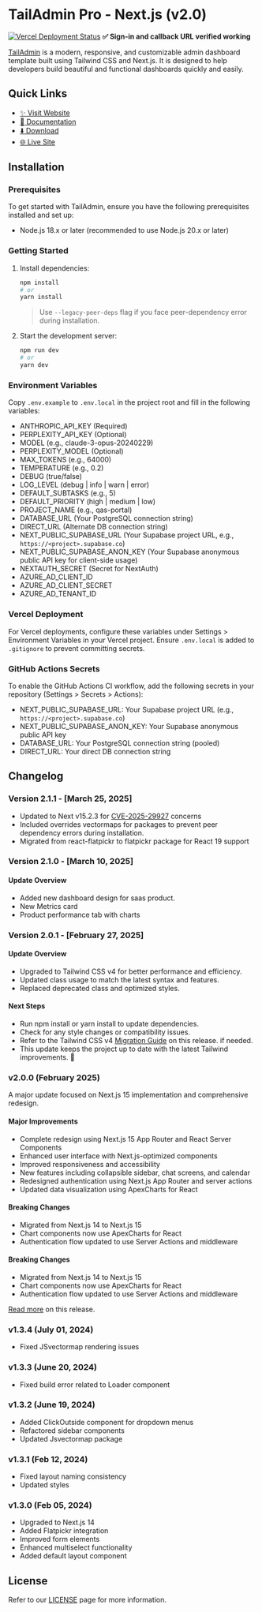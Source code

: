 # TailAdmin Pro - Next.js (v2.0)

[![Vercel Deployment Status](https://vercel.com/avocardow/qas-portal/badge.svg)](https://vercel.com/avocardow/qas-portal)
**✅ Sign-in and callback URL verified working**

[TailAdmin](https://tailadmin.com) is a modern, responsive, and customizable admin dashboard template built using
Tailwind CSS and Next.js. It is designed to help developers build beautiful and functional dashboards quickly and
easily.

## Quick Links

- [✨ Visit Website](https://tailadmin.com)
- [📄 Documentation](https://tailadmin.com/docs)
- [⬇️ Download](https://tailadmin.com/download)
- [🌐 Live Site](https://nextjs-demo.tailadmin.com)

## Installation

### Prerequisites

To get started with TailAdmin, ensure you have the following prerequisites installed and set up:

- Node.js 18.x or later (recommended to use Node.js 20.x or later)

### Getting Started

1. Install dependencies:

   ```bash
   npm install
   # or
   yarn install
   ```

   > Use `--legacy-peer-deps` flag if you face peer-dependency error during installation.

2. Start the development server:
   ```bash
   npm run dev
   # or
   yarn dev
   ```

### Environment Variables

Copy `.env.example` to `.env.local` in the project root and fill in the following variables:

- ANTHROPIC_API_KEY (Required)
- PERPLEXITY_API_KEY (Optional)
- MODEL (e.g., claude-3-opus-20240229)
- PERPLEXITY_MODEL (Optional)
- MAX_TOKENS (e.g., 64000)
- TEMPERATURE (e.g., 0.2)
- DEBUG (true/false)
- LOG_LEVEL (debug | info | warn | error)
- DEFAULT_SUBTASKS (e.g., 5)
- DEFAULT_PRIORITY (high | medium | low)
- PROJECT_NAME (e.g., qas-portal)
- DATABASE_URL (Your PostgreSQL connection string)
- DIRECT_URL (Alternate DB connection string)
- NEXT_PUBLIC_SUPABASE_URL (Your Supabase project URL, e.g., `https://<project>.supabase.co`)
- NEXT_PUBLIC_SUPABASE_ANON_KEY (Your Supabase anonymous public API key for client-side usage)
- NEXTAUTH_SECRET (Secret for NextAuth)
- AZURE_AD_CLIENT_ID
- AZURE_AD_CLIENT_SECRET
- AZURE_AD_TENANT_ID

### Vercel Deployment

For Vercel deployments, configure these variables under Settings > Environment Variables in your Vercel project. Ensure `.env.local` is added to `.gitignore` to prevent committing secrets.

### GitHub Actions Secrets

To enable the GitHub Actions CI workflow, add the following secrets in your repository (Settings > Secrets > Actions):

- NEXT_PUBLIC_SUPABASE_URL: Your Supabase project URL (e.g., `https://<project>.supabase.co`)
- NEXT_PUBLIC_SUPABASE_ANON_KEY: Your Supabase anonymous public API key
- DATABASE_URL: Your PostgreSQL connection string (pooled)
- DIRECT_URL: Your direct DB connection string

## Changelog

### Version 2.1.1 - [March 25, 2025]

- Updated to Next v15.2.3 for [CVE-2025-29927](https://nextjs.org/blog/cve-2025-29927) concerns
- Included overrides vectormaps for packages to prevent peer dependency errors during installation.
- Migrated from react-flatpickr to flatpickr package for React 19 support

### Version 2.1.0 - [March 10, 2025]

#### Update Overview

- Added new dashboard design for saas product.
- New Metrics card
- Product performance tab with charts

### Version 2.0.1 - [February 27, 2025]

#### Update Overview

- Upgraded to Tailwind CSS v4 for better performance and efficiency.
- Updated class usage to match the latest syntax and features.
- Replaced deprecated class and optimized styles.

#### Next Steps

- Run npm install or yarn install to update dependencies.
- Check for any style changes or compatibility issues.
- Refer to the Tailwind CSS v4 [Migration Guide](https://tailwindcss.com/docs/upgrade-guide) on this release. if needed.
- This update keeps the project up to date with the latest Tailwind improvements. 🚀

### v2.0.0 (February 2025)

A major update focused on Next.js 15 implementation and comprehensive redesign.

#### Major Improvements

- Complete redesign using Next.js 15 App Router and React Server Components
- Enhanced user interface with Next.js-optimized components
- Improved responsiveness and accessibility
- New features including collapsible sidebar, chat screens, and calendar
- Redesigned authentication using Next.js App Router and server actions
- Updated data visualization using ApexCharts for React

#### Breaking Changes

- Migrated from Next.js 14 to Next.js 15
- Chart components now use ApexCharts for React
- Authentication flow updated to use Server Actions and middleware

#### Breaking Changes

- Migrated from Next.js 14 to Next.js 15
- Chart components now use ApexCharts for React
- Authentication flow updated to use Server Actions and middleware

[Read more](https://tailadmin.com/docs/update-logs/nextjs) on this release.

### v1.3.4 (July 01, 2024)

- Fixed JSvectormap rendering issues

### v1.3.3 (June 20, 2024)

- Fixed build error related to Loader component

### v1.3.2 (June 19, 2024)

- Added ClickOutside component for dropdown menus
- Refactored sidebar components
- Updated Jsvectormap package

### v1.3.1 (Feb 12, 2024)

- Fixed layout naming consistency
- Updated styles

### v1.3.0 (Feb 05, 2024)

- Upgraded to Next.js 14
- Added Flatpickr integration
- Improved form elements
- Enhanced multiselect functionality
- Added default layout component

## License

Refer to our [LICENSE](https://tailadmin.com/license) page for more information.
